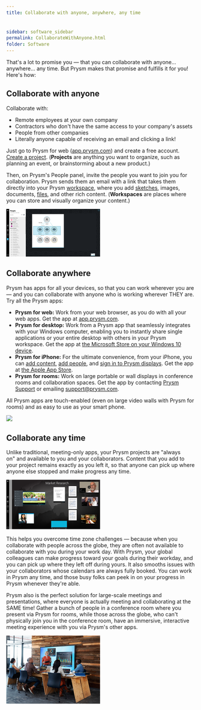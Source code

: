 ```yaml
---
title: Collaborate with anyone, anywhere, any time


sidebar: software_sidebar
permalink: CollaborateWithAnyone.html
folder: Software
---
```



<p>That's a lot to promise you &mdash; that you can collaborate with anyone... anywhere... any time. But Prysm makes that promise and fulfills it for you! Here's how:</p>
<h2>Collaborate with anyone</h2>
<p>Collaborate with:</p>
<ul>
<li>Remote employees at your own company</li>
<li>Contractors who don't have the same access to your company's assets</li>
<li>People from other companies</li>
<li>Literally anyone capable of receiving an email and clicking a link!</li>
</ul>
<p>Just go to Prysm for web (<a href="http://app.prysm.com/">app.prysm.com</a>) and create a free account. <a href="../Project/Projects.htm#CreatingProjects">Create a project</a>. (<strong>Projects</strong> are anything you want to organize, such as planning an event, or brainstorming about a new product.)</p>
<p>Then, on Prysm's People panel, invite the people you want to join you for collaboration. Prysm sends them an email with a link that takes them directly into your Prysm <a href="../Project/Workspaces.html">workspace</a>, where you add <a href="../Tools/Sketchboards.html#OpeningSketchboards">sketches</a>, images, documents, <a href="../Files/WorkingWithProjectFiles.htm#AddingProjectFiles">files</a>, and other rich content. (<strong>Workspaces</strong> are places where you can store and visually organize your content.)</p>

<p><img src="Collab001.png" style="width: 250px;" /></p>



<h2>Collaborate anywhere</h2>
<p>Prysm has apps for all your devices, so that you can work wherever you are &mdash; and you can collaborate with anyone who is working wherever THEY&nbsp;are. Try all the Prysm apps:</p>

<ul>
<li><strong>Prysm for web:</strong> Work from your web browser, as you do with all your web apps. Get the app at <a href="http://app.prysm.com/">app.prysm.com</a>.</li>
<li><strong>Prysm for desktop:</strong> Work from a Prysm app that seamlessly integrates with your Windows computer, enabling you to instantly share single applications or your entire desktop with others in your Prysm workspace. Get the app at <a href="../GettingStarted/GettingPFD.html#InstalliingPFD">the Microsoft Store on your Windows 10 device</a>.</li>
<li><strong>Prysm for iPhone:</strong>&nbsp;For the ultimate convenience, from your iPhone, you can <a href="../Files/AddingContentUsingIPhone.htm">add content</a>, <a href="../People/AddingPeopleIphone.html">add people</a>, and <a href="../GettingStarted/UnlockingDisplayUsingIPhone.htm">sign in to Prysm displays</a>. Get the app at <a href="../GettingStarted/GettingPFI.html#InstallingIPhone">the Apple App Store</a>.</li>
<li><strong>Prysm for rooms:</strong> Work on large portable or wall displays in conference rooms and collaboration spaces. Get the app by contacting <a href="https://www.prysm.com/support/">Prysm Support</a> or emailing <a href="mailto:support@prysm.com">support@prysm.com</a>.</li>
</ul>
<p>All Prysm apps are touch-enabled (even on large video walls with Prysm for rooms) and as easy to use as your smart phone.</p>

<p><img src="../../Resources/Images/Collab002.png" style="width: 250px;"/></p>

<h2>Collaborate any time</h2>
<p>Unlike traditional, meeting-only apps, your Prysm projects are "always on"&nbsp;and available to you and your collaborators. Content that you add to your project remains exactly as you left it, so that anyone can pick up where anyone else stopped and make progress any time.</p>

<p><img src="Collab007.png" style="width: 250px;"/></p>

<p>This helps you overcome time zone challenges &mdash; because when you collaborate with people across the globe, they are often not available to collaborate with you during your work day. With Prysm, your global colleagues can make progress toward your goals during their workday, and you can pick up where they left off during yours. It also smooths issues with your collaborators whose calendars are always fully booked. You can work in Prysm any time, and those busy folks can peek in on your progress in Prysm whenever they're able.</p>
<p>Prysm also is the perfect solution for large-scale meetings and presentations, where everyone is actually meeting and collaborating at the SAME&nbsp;time! Gather a bunch of people in a conference room where you present via Prysm for rooms, while those across the globe, who can't physically join you in the conference room, have an immersive, interactive meeting experience with you via Prysm's other apps.</p>

<p><img src="Collab003.png" style="width: 250px;"/></p>


